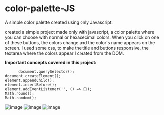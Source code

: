 # color-palette-JS
A simple color palette created using only Javascript.

created a simple project made only with javascript, a color palette where you can choose with normal or hexadecimal colors.
When you click on one of these buttons, the colors change and the color's name appears on the screen.
I used some css, to make the title and buttons responsive, the textarea where the colors appear I created from the DOM.

**Important concepts covered in this project:**

          document.querySelector();
	document.createElement();
	element.appendChild();
	element.insertBefore();
	element.addEventListener('', () => {});
	Math.round();
	Math.ramdom();


![image](https://user-images.githubusercontent.com/81515650/155885684-c94ab42c-ddbf-4779-9556-9fc5653b5647.png)
![image](https://user-images.githubusercontent.com/81515650/155885691-fa1bddcc-f1a1-48ab-b492-5e3f122d4fcc.png)
![image](https://user-images.githubusercontent.com/81515650/155885704-d6c6a14f-80bc-4e37-8d31-b201390e75bd.png)
